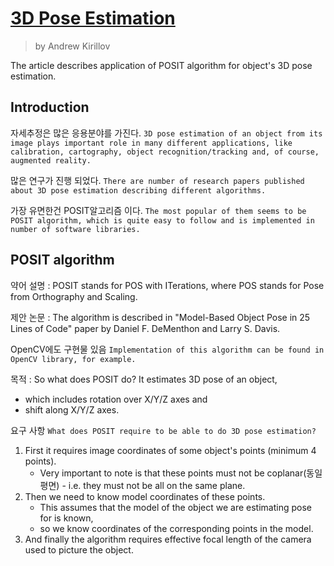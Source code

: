 # [3D Pose Estimation](http://www.aforgenet.com/articles/posit/)

> by Andrew Kirillov

The article describes application of POSIT algorithm for object's 3D pose estimation.




## Introduction
자세추정은 많은 응용분야를 가진다. `3D pose estimation of an object from its image plays important role in many different applications, like calibration, cartography, object recognition/tracking and, of course, augmented reality. `

많은 연구가 진행 되었다. `There are number of research papers published about 3D pose estimation describing different algorithms. `

가장 유면한건 POSIT알고리즘 이다. `The most popular of them seems to be POSIT algorithm, which is quite easy to follow and is implemented in number of software libraries. `


## POSIT algorithm

약어 설명 : POSIT stands for POS with ITerations, where POS stands for Pose from Orthography and Scaling. 

제안 논문 : The algorithm is described in "Model-Based Object Pose in 25 Lines of Code" paper by Daniel F. DeMenthon and Larry S. Davis. 

OpenCV에도 구현물 있음 `Implementation of this algorithm can be found in OpenCV library, for example. `

목적 : So what does POSIT do? It estimates 3D pose of an object, 
- which includes rotation over X/Y/Z axes and 
- shift along X/Y/Z axes.


요구 사항 `What does POSIT require to be able to do 3D pose estimation? `

1. First it requires image coordinates of some object's points (minimum 4 points). 
    - Very important to note is that these points must not be coplanar(동일평면) - i.e. they must not be all on the same plane. 
2. Then we need to know model coordinates of these points. 
    - This assumes that the model of the object we are estimating pose for is known, 
    - so we know coordinates of the corresponding points in the model. 
3. And finally the algorithm requires effective focal length of the camera used to picture the object. 

